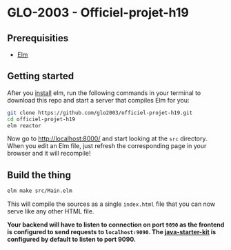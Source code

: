 # GLO-2003 - Officiel-projet-h19

## Prerequisities

- [Elm](https://elm-lang.org/) 

## Getting started

After you [install](https://guide.elm-lang.org/install.html) elm, run the following commands in your terminal to download this repo and start a server that compiles Elm for you:

```bash
git clone https://github.com/glo2003/officiel-projet-h19.git
cd officiel-projet-h19
elm reactor
```

Now go to [http://localhost:8000/](http://localhost:8000/) and start looking at the `src` directory. When you edit an Elm file, just refresh the corresponding page in your browser and it will recompile!

## Build the thing

```bash
elm make src/Main.elm
```

This will compile the sources as a single `index.html` file that you can now serve like any other HTML file.

**Your backend will have to listen to connection on port `9090` as the frontend is configured to send requests to `localhost:9090`. The [java-starter-kit](https://github.com/glo2003/starter-kit-java) is configured by default to listen to port 9090.**
